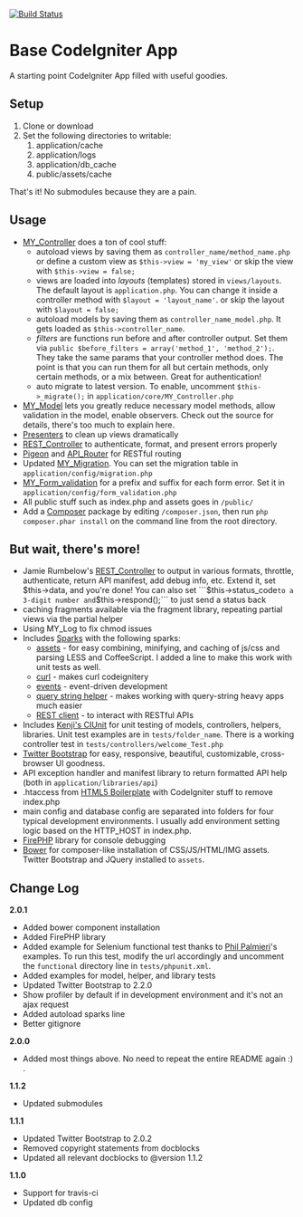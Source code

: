 [![Build Status](https://secure.travis-ci.org/mikedfunk/Base-CodeIgniter-App.png)](http://travis-ci.org/mikedfunk/Base-CodeIgniter-App)

# Base CodeIgniter App

A starting point CodeIgniter App filled with useful goodies.

## Setup

1. Clone or download
2. Set the following directories to writable:
   1. application/cache
   2. application/logs
   2. application/db_cache
   3. public/assets/cache

That's it! No submodules because they are a pain.

## Usage

* [MY_Controller](https://github.com/jamierumbelow/codeigniter-base-controller) does a ton of cool stuff:
   * autoload views by saving them as ```controller_name/method_name.php``` or define a custom view as ```$this->view = 'my_view'``` or skip the view with ```$this->view = false;```
   * views are loaded into *layouts* (templates) stored in ```views/layouts```. The default layout is ```application.php```. You can change it inside a controller method with ```$layout = 'layout_name'```. or skip the layout with ```$layout = false;```
   * autoload models by saving them as ```controller_name_model.php```. It gets loaded as ```$this->controller_name```.
   * *filters* are functions run before and after controller output. Set them via ```public $before_filters = array('method_1', 'method_2');```. They take the same params that your controller method does. The point is that you can run them for all but certain methods, only certain methods, or a mix between. Great for authentication!
   * auto migrate to latest version. To enable, uncomment ```$this->_migrate();``` in ```application/core/MY_Controller.php```
* [MY_Model](https://github.com/jamierumbelow/codeigniter-base-model) lets you greatly reduce necessary model methods, allow validation in the model, enable observers. Check out the source for details, there's too much to explain here.
* [Presenters](https://github.com/efendibooks/codeigniter-handbook-vol-1/blob/master/application/presenters/presenter.php) to clean up views dramatically
* [REST_Controller](https://github.com/efendibooks/codeigniter-handbook-vol-2/blob/master/application/core/MY_Controller.php) to authenticate, format, and present errors properly
* [Pigeon](https://github.com/jamierumbelow/pigeon) and [API_Router](https://github.com/efendibooks/codeigniter-handbook-vol-2/blob/master/application/controllers/api_router.php) for RESTful routing
* Updated [MY_Migration](https://github.com/mikedfunk/MY_Migration). You can set the migration table in ```application/config/migration.php```
* [MY_Form_validation](https://github.com/mikedfunk/MY_Form_validation) for a prefix and suffix for each form error. Set it in ```application/config/form_validation.php```
* All public stuff such as index.php and assets goes in ```/public/```
* Add a [Composer](http://getcomposer.org) package by editing ```/composer.json```, then run ```php composer.phar install``` on the command line from the root directory.

## But wait, there's more!

* Jamie Rumbelow's [REST_Controller](https://github.com/efendibooks/codeigniter-handbook-vol-2/blob/master/application/core/MY_Controller.php) to output in various formats, throttle, authenticate, return API manifest, add debug info, etc. Extend it, set $this->data, and you're done! You can also set ```$this->status_code``` to a 3-digit number and ```$this->respond();``` to just send a status back
* caching fragments available via the fragment library, repeating partial views via the partial helper
* Using MY_Log to fix chmod issues
* Includes [Sparks](http://getsparks.org) with the following sparks:
   * [assets](http://getsparks.org/packages/assets/versions/HEAD/show) - for easy combining, minifying, and caching of js/css and parsing LESS and CoffeeScript. I added a line to make this work with unit tests as well.
   * [curl](http://getsparks.org/packages/curl/versions/HEAD/show) - makes curl codeignitery
   * [events](http://getsparks.org/packages/events/versions/HEAD/show) - event-driven development
   * [query string helper](http://getsparks.org/packages/query_string_helper/versions/HEAD/show) - makes working with query-string heavy apps much easier
   * [REST client](http://getsparks.org/packages/restclient/versions/HEAD/show) - to interact with RESTful APIs
* Includes [Kenji's CIUnit](https://bitbucket.org/kenjis/my-ciunit) for unit testing of models, controllers, helpers, libraries. Unit test examples are in ```tests/folder_name```. There is a working controller test in ```tests/controllers/welcome_Test.php```
* [Twitter Bootstrap](twitter.github.com/bootstrap/) for easy, responsive, beautiful, customizable, cross-browser UI goodness.
* API exception handler and manifest library to return formatted API help (both in ```application/libraries/api```)
* .htaccess from [HTML5 Boilerplate](http://html5boilerplate.com) with CodeIgniter stuff to remove index.php
* main config and database config are separated into folders for four typical development environments. I usually add environment setting logic based on the HTTP_HOST in index.php.
* [FirePHP](http://firephp.org) library for console debugging
* [Bower](https://github.com/twitter/bower) for composer-like installation of CSS/JS/HTML/IMG assets. Twitter Bootstrap and JQuery installed to ```assets```.


## Change Log

**2.0.1**

* Added bower component installation
* Added FirePHP library
* Added example for Selenium functional test thanks to [Phil Palmieri](https://github.com/philpalmieri)'s examples. To run this test, modify the url accordingly and uncomment the ```functional``` directory line in ```tests/phpunit.xml```.
* Added examples for model, helper, and library tests
* Updated Twitter Bootstrap to 2.2.0
* Show profiler by default if in development environment and it's not an ajax request
* Added autoload sparks line
* Better gitignore

**2.0.0**

* Added most things above. No need to repeat the entire README again :) .

**1.1.2**

* Updated submodules

**1.1.1**

* Updated Twitter Bootstrap to 2.0.2
* Removed copyright statements from docblocks
* Updated all relevant docblocks to @version 1.1.2

**1.1.0**

* Support for travis-ci
* Updated db config
